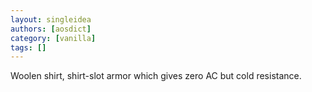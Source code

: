 ```yaml
---
layout: singleidea
authors: [aosdict]
category: [vanilla]
tags: []
---
```

Woolen shirt, shirt-slot armor which gives zero AC but cold resistance.

